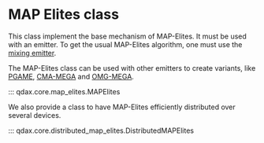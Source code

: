 # MAP Elites class

This class implement the base mechanism of MAP-Elites. It must be used with an emitter. To get the usual MAP-Elites algorithm, one must use the [mixing emitter](emitters.md#qdax.core.emitters.standard_emitters.MixingEmitter).

The MAP-Elites class can be used with other emitters to create variants, like [PGAME](pgame.md), [CMA-MEGA](cma_mega.md) and [OMG-MEGA](omg_mega.md).

::: qdax.core.map_elites.MAPElites

We also provide a class to have MAP-Elites efficiently distributed over several devices.

::: qdax.core.distributed_map_elites.DistributedMAPElites
